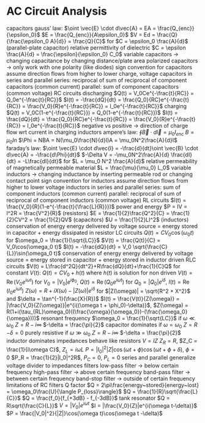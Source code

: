 # AC Circuit Analysis
capacitors
	gauss’ law: $\oint \vec{E} \cdot d\vec{A} = EA = \frac{Q_{enc}}{\epsilon_0}$
	$E = \frac{Q_{enc}}{A\epsilon_0}$
	$V = Ed = \frac{Q}{\frac{\epsilon_0 A}{d}} = \frac{Q}{C}$ for $C = \epsilon_0 \frac{A}{d}$ (parallel-plate capacitor)
	relative permittivity of dielectric
		$C = \epsilon \frac{A}{d} = \frac{\epsilon}{\epsilon_0} C_0$
	variable capacitors → changing capacitance by changing distance/plate area
	polarized capacitors → only work with one polarity (like diodes)
	sign convention for capacitors
		assume direction flows from higher to lower charge, voltage
	capacitors in series and parallel
		series: reciprocal of sum of reciprocal of component capacitors (common current)
		parallel: sum of component capacitors (common voltage)
RC circuits
	discharging
		$Q(t) = V_0Ce^{-\frac{t}{RC}} = Q_0e^{-\frac{t}{RC}}$
		$I(t) = -\frac{dQ}{dt} = \frac{Q_0}{RC}e^{-\frac{t}{RC}} = \frac{V_0}{R}e^{-\frac{t}{RC}} = I_0e^{-\frac{t}{RC}}$
	charging
		$Q(t) = V_0C(1-e^{-\frac{t}{RC}}) = Q_0(1-e^{-\frac{t}{RC}})$
		$I(t) = \frac{dQ}{dt} = \frac{Q_0}{RC}e^{-\frac{t}{RC}} = \frac{V_0}{R}e^{-\frac{t}{RC}} = I_0e^{-\frac{t}{RC}}$
	negative vs positive → direction of charge flow wrt current in charging
inductors
	ampere’s law: $\oint \vec{B} \cdot d\vec{l} = \mu_0I_{enc}$
	$B = \mu_0In$
	$\Phi = NBA = N(\mu_0\frac{N}{d}I)A = \mu_0N^2\frac{A}{d}I$
	faraday’s law: $\oint \vec{E} \cdot d\vec{l} = -\frac{d}{dt}\oint \vec{B} \cdot d\vec{A} = -\frac{d\Phi}{dt}$
	$-\Delta V = -\mu_0N^2\frac{A}{d} \frac{dI}{dt} = -L\frac{dI}{dt}$ for $L = \mu_0 N^2 \frac{A}{d}$
	relative permeability of magnetically permeable material
		$L = \frac{\mu}{\mu_0} L_0$
	variable inductors → changing inductance by inserting permeable rod or changing contact point
	sign convention for inductors
		assume direction flows from higher to lower voltage
	inductors in series and parallel
		series: sum of component inductors (common current)
		parallel: reciprocal of sum of reciprocal of component inductors (common voltage)
RL circuits
	$I(t) = \frac{V_0}{R}(1-e^{-\frac{t}{\frac{L}{R}}})$
power and energy
	$P = IV = I^2R = \frac{V^2}{R}$ (resistors)
	$E = \frac{1}{2}\frac{Q^2}{C} = \frac{1}{2}CV^2 = \frac{1}{2}QV$ (capacitors)
	$U = \frac{1}{2}LI^2$ (inductors)
conservation of energy
	energy delivered by voltage source = energy stored in capacitor + energy dissipated in resistor
LC circuits
	$Q(t) = CV_0\cos(\omega_0 t)$ for $\omega_0 = \frac{1}{\sqrt{LC}}$
	$V(t) = \frac{Q(t)}{C} = V_0\cos(\omega_0 t)$
	$I(t) = -\frac{dQ}{dt} = V_0 \sqrt{\frac{C}{L}}\sin(\omega_0 t)$
conservation of energy
	energy delivered by voltage source = energy stored in capacitor + energy stored in inductor
driven RLC circuits
	$V(t) = L\frac{d^2Q}{dt^2}+R\frac{dQ}{dt}+\frac{1}{C}Q$
	for constant $V(t)$:
		$Q(t) = CV_0 + h(t)$ where $h(t)$ is solution for non driven
	$V(t) = \operatorname{Re}(V_0e^{i\omega t})$ for $V_0 = |V_0|e^{i\phi_0}$, $Q(t)=\operatorname{Re}(Q_0e^{i\omega t})$ for $Q_0 = |Q_0|e^{i\delta}$, $I(t) = \operatorname{Re}(I_0e^{i\omega t})$
	$Z(\omega) = R+iX(\omega) - |Z(\omega)|e^{i\delta}$ for $|Z(\omega)| = \sqrt{R^2 + X^2}$ and $\delta = \tan^{-1}(\frac{X}{R})$
	$I(t) = \frac{V(t)}{Z(\omega)} = |\frac{V_0}{Z(\omega)}|e^{i((\omega t + \phi_0)-\delta)}$, $Z(\omega) = R(1+i(\tau_{RL}\omega_0)((\frac{\omega}{\omega_0})-(\frac{\omega_0}{\omega})))$
	resonant frequency $\omega_0 = \frac{1}{\sqrt{LC}}$
		if $\omega \ll \omega_0$
			$Z = R - i\infty$
			$-\delta = \frac{\pi}{2}$
			capacitor dominates
		if $\omega = \omega_0$
			$Z = R$
			$-\delta = 0$
			purely resistive
		if $\omega \gg \omega_0$
			$Z = R - i\infty$
			$-\delta = \frac{\pi}{2}$
			inductor dominates
	impedances behave like resistors
		$V = IZ$
		$Z_R = R$, $Z_C = \frac{1}{i\omega C}$, $Z_L = i\omega L$
		$P = |I_0|^2|Z|\cos(\omega t + \phi)\cos(\omega t + \phi + \delta)$, $\phi = 0$
		$P_R = \frac{1}{2}|I_0|^2R$, $P_C = 0$, $P_L = 0$
		series and parallel
		generalize voltage divider to impedances
	filters
		low-pass filter → below certain frequency
		high-pass filter → above certain frequency
		band-pass filter → between certain frequency
		band-stop filter → outside of certain frequency
		limitations of RC filters
	Q factor
		$Q = 2\pi\frac{energy~stored}{energy~lost} = \omega_0\frac{U}{\langle P_{loss}\rangle}$
		$Q = \frac{1}{R}\sqrt{\frac{L}{C}}$
		$Q = \frac{f_0}{f_{+3dB} - f_{-3dB}}$
	tank resonator
		$Q = R\sqrt{\frac{C}{L}}$
		$V = |V_0|e^{i\omega t}$
		$I = |\frac{V_0}{Z}|e^{i(\omega t-\delta)}$
		$P = \frac{|V_0|^2}{|Z|}\cos(\omega t)\cos(\omega t -\delta)$
